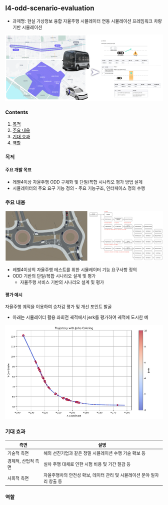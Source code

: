 
## l4-odd-scenario-evaluation
* 과제명: 현실 가상정보 융합 자율주행 시뮬레이터 연동 시뮬레이션 프레임워크 차량기반 시뮬레이션

![주요 내용](./assets/generating_scenario.png)

### Contents
1. [목적](#목적)
2. [주요 내용](#주요-내용)
3. [기대 효과](#기대-효과)
4. [역할](#역할)


### 목적

#### 주요 개발 목표
* 레벨4이상 자율주행 ODD 구체화 및 단일/복합 시나리오 평가 방법 설계
* 시뮬레이터의 주요 요구 기능 정의 - 주요 기능구조, 인터페이스 정의 수행


### 주요 내용
![simulation-example](./assets/simulator-scenario-test-with-evaluation.png)

* 레벨4이상의 자율주행 테스트를 위한 시뮬레이터 기능 요구사항 정의
* ODD 기반의 단일/복합 시나리오 설계 및 평가
  * 자율주행 서비스 기반의 시나리오 설계 및 평가

#### 평가 예시
자율주행 궤적을 이용하여 승차감 평가 및 개선 포인트 발굴
* 아래는 시뮬레이터 활용 좌회전 궤적에서 jerk를 평가하여 궤적에 도시한 예

![jerk-traj](./assets/jerk_traj.png)


### 기대 효과
| 측면 | 설명 |
|------|------|
| 기술적 측면 | 해외 선진기업과 같은 정밀 시뮬레이션 수행 기술 확보 등 |
| 경제적, 산업적 측면 | 실차 주행 대체로 인한 시험 비용 및 기간 절감 등 |
| 사회적 측면 | 자율주행차의 안전성 확보, 데이터 관리 및 시뮬레이션 분야 일자리 창출 등 |



### 역할


